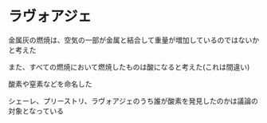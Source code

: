 # ラヴォアジェ

金属灰の燃焼は、空気の一部が金属と結合して重量が増加しているのではないかと考えた

また、すべての燃焼において燃焼したものは酸になると考えた(これは間違い)

酸素や窒素などを命名した

シェーレ、プリーストリ、ラヴォアジェのうち誰が酸素を発見したのかは議論の対象となっている